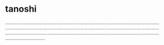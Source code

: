 # tanoshi
....................................................................................................................................................................................................................................................................................................................................................................................................................